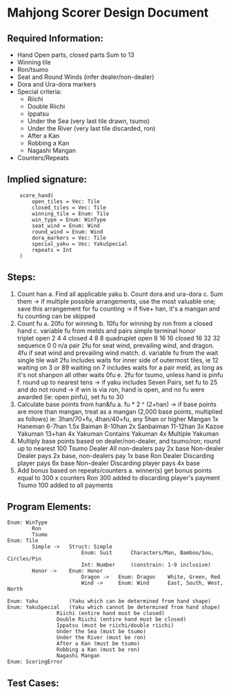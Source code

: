 # Mahjong Scorer Design Document

## Required Information:
- Hand
	Open parts, closed parts	Sum to 13
- Winning tile
- Ron/tsumo
- Seat and Round Winds (infer dealer/non-dealer)
- Dora and Ura-dora markers
- Special criteria:
	- Riichi
	- Double Riichi
	- Ippatsu
	- Under the Sea (very last tile drawn, tsumo)
	- Under the River (very last tile discarded, ron)
	- After a Kan
	- Robbing a Kan
	- Nagashi Mangan
- Counters/Repeats

## Implied signature:
```
	score_hand(
		open_tiles = Vec: Tile
		closed_tiles = Vec: Tile
		winning_tile = Enum: Tile
		win_type = Enum: WinType
		seat_wind = Enum: Wind
		round_wind = Enum: Wind
		dora_markers = Vec: Tile
		special_yaku = Vec: YakuSpecial
		repeats = Int
	)
```

## Steps:
1. Count han
	a. Find all applicable yaku
	b. Count dora and ura-dora
	c. Sum them
	-> if multiple possible arrangements, use the most valuable one; save this arrangement for fu counting
	-> if five+ han, it's a mangan and fu counting can be skipped
2. Count fu
	a. 20fu for winning
	b. 10fu for winning by ron from a closed hand
	c. variable fu from melds and pairs
								simple	terminal	honor	
		triplet		open		2		4 			4
					closed		4		8 			8
		quadruplet	open		8		16			16
					closed		16		32 			32
		sequence				0 		0 			n/a
		pair 	2fu for seat wind, prevailing wind, and dragon.
				4fu if seat wind and prevailing wind match.
	d. variable fu from the wait
		single tile wait 		2fu 	includes waits for inner side of outermost tiles, ie 12 waiting on 3 or 89 waiting on 7
										includes waits for a pair meld, as long as it's not shanpon
		all other waits			0fu
	e. 2fu for tsumo, unless hand is pinfu
	f. round up to nearest tens
	-> if yaku includes Seven Pairs, set fu to 25 and do not round
	-> if win is via ron, hand is open, and no fu were awarded (ie: open pinfu), set fu to 30
3. Calculate base points from han&fu
	a. fu * 2 ^ (2+han)
	-> if base points are more than mangan, treat as a mangan (2,000 base points, multiplied as follows)
		ie: 3han/70+fu, 4han/40+fu, any 5han or higher
		Mangan						1x
		Haneman				6-7han		1.5x
		Baiman 				8-10han		2x
		Sanbaiman			11-12han	3x
		Kazoe Yakuman		13+han		4x
		Yakuman		Contains Yakuman	4x
		Multiple Yakuman
4. Multiply base points based on dealer/non-dealer, and tsumo/ron; round up to nearest 100
	Tsumo	Dealer 			All non-dealers pay 2x base
			Non-dealer		Dealer pays 2x base, non-dealers pay 1x base
	Ron 	Dealer 			Discarding player pays 6x base
			Non-dealer 		Discarding player pays 4x base
5. Add bonus based on repeats/counters
	a. winner(s) get bonus points equal to 300 x counters
		Ron 	300 added to discarding player's payment
		Tsumo 	100 added to all payments

## Program Elements:
```
Enum: WinType
		Ron
		Tsumo
Enum: Tile
		Simple ->	Struct: Simple
						Enum: Suit		Characters/Man, Bamboo/Sou, Circles/Pin
						Int: Number		(constrain: 1-9 inclusive)
		Honor ->	Enum: Honor
						Dragon ->	Enum: Dragon	White, Green, Red
						Wind ->		Enum: Wind		East, South, West, North

Enum: Yaku 			(Yaku which can be determined from hand shape)
Enum: YakuSpecial 	(Yaku which cannot be determined from hand shape)
				Riichi (entire hand must be closed)
				Double Riichi (entire hand must be closed)
				Ippatsu (must be riichi/double riichi)
				Under the Sea (must be tsumo)
				Under the River (must be ron)
				After a Kan (must be tsumo)
				Robbing a Kan (must be ron)
				Nagashi Mangan
Enum: ScoringError
```


## Test Cases: